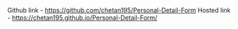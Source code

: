 Github link -  https://github.com/chetan195/Personal-Detail-Form
Hosted link -  https://chetan195.github.io/Personal-Detail-Form/
